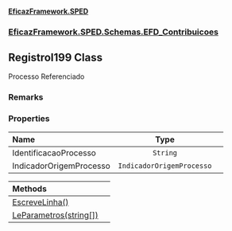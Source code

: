 #### [EficazFramework.SPED](EficazFrameworkSPED.md 'EficazFramework SPED')
### [EficazFramework.SPED.Schemas.EFD_Contribuicoes](EficazFramework.SPED.Schemas.EFD_Contribuicoes.md 'EficazFramework.SPED.Schemas.EFD_Contribuicoes')

## RegistroI199 Class

Processo Referenciado

### Remarks
### Properties

| Name | Type | |
| :--- | :---: | :--- |
| IdentificacaoProcesso | `String` |  |
| IndicadorOrigemProcesso | `IndicadorOrigemProcesso` |  |

| Methods | |
| :--- | :--- |
| [EscreveLinha()](EficazFramework.SPED.Schemas.EFD_Contribuicoes/RegistroI199/EscreveLinha().md 'EficazFramework.SPED.Schemas.EFD_Contribuicoes.RegistroI199.EscreveLinha()') | |
| [LeParametros(string[])](EficazFramework.SPED.Schemas.EFD_Contribuicoes/RegistroI199/LeParametros(string[]).md 'EficazFramework.SPED.Schemas.EFD_Contribuicoes.RegistroI199.LeParametros(string[])') | |
